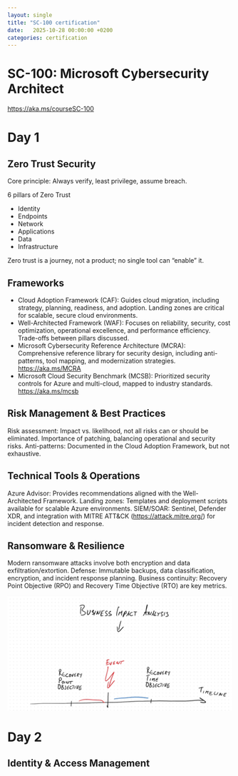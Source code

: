 ```yaml
---
layout: single
title: "SC-100 certification"
date:   2025-10-28 00:00:00 +0200
categories: certification
---
```


# SC-100: Microsoft Cybersecurity Architect
https://aka.ms/courseSC-100

# Day 1
## Zero Trust Security
Core principle: Always verify, least privilege, assume breach.

6 pillars of Zero Trust

 - Identity
 - Endpoints
 - Network
 - Applications
 - Data
 - Infrastructure

Zero trust is a journey, not a product; no single tool can “enable” it.

## Frameworks
* Cloud Adoption Framework (CAF): Guides cloud migration, including strategy, planning, readiness, and adoption. Landing zones are critical for scalable, secure cloud environments.
* Well-Architected Framework (WAF): Focuses on reliability, security, cost optimization, operational excellence, and performance efficiency. Trade-offs between pillars discussed.
* Microsoft Cybersecurity Reference Architecture (MCRA): Comprehensive reference library for security design, including anti-patterns, tool mapping, and modernization strategies. https://aka.ms/MCRA
* Microsoft Cloud Security Benchmark (MCSB): Prioritized security controls for Azure and multi-cloud, mapped to industry standards. https://aka.ms/mcsb

## Risk Management & Best Practices
Risk assessment: Impact vs. likelihood, not all risks can or should be eliminated.
Importance of patching, balancing operational and security risks.
Anti-patterns: Documented in the Cloud Adoption Framework, but not exhaustive.

## Technical Tools & Operations
Azure Advisor: Provides recommendations aligned with the Well-Architected Framework.
Landing zones: Templates and deployment scripts available for scalable Azure environments.
SIEM/SOAR: Sentinel, Defender XDR, and integration with MITRE ATT&CK (https://attack.mitre.org/) for incident detection and response.

## Ransomware & Resilience
Modern ransomware attacks involve both encryption and data exfiltration/extortion.
Defense: Immutable backups, data classification, encryption, and incident response planning.
Business continuity: Recovery Point Objective (RPO) and Recovery Time Objective (RTO) are key metrics. 




![RPO RTO](/assets/images/sc-100/rpo-rto.png)

# Day 2
## Identity & Access Management